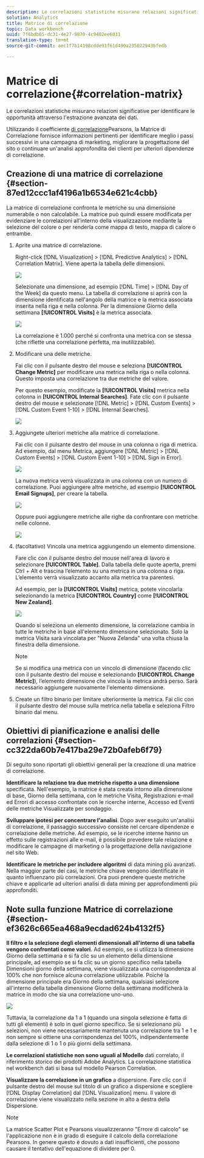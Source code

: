 ```yaml
---
description: Le correlazioni statistiche misurano relazioni significative per identificare le opportunità attraverso l'estrazione avanzata dei dati.
solution: Analytics
title: Matrice di correlazione
topic: Data workbench
uuid: 7f6bdb65-dc31-4e27-9870-4c9402ee6031
translation-type: tm+mt
source-git-commit: aec1f7b14198cdde91f61d490a235022943bfedb

---
```



# Matrice di correlazione{#correlation-matrix}

Le correlazioni statistiche misurano relazioni significative per identificare le opportunità attraverso l&#39;estrazione avanzata dei dati.

Utilizzando il coefficiente [di correlazione](../../../../home/c-get-started/c-analysis-vis/c-correlation-analysis/c-correlation-pearsons.md#concept-5996cb8c89fd4df5b47b7318e7a1d29c)Pearsons, la Matrice di Correlazione fornisce informazioni pertinenti per identificare meglio i passi successivi in una campagna di marketing, migliorare la progettazione del sito o continuare un&#39;analisi approfondita dei clienti per ulteriori dipendenze di correlazione.

## Creazione di una matrice di correlazione {#section-87ed12ccc1af4196a1b6534e621c4cbb}

La matrice di correlazione confronta le metriche su una dimensione numerabile o non calcolabile. La matrice può quindi essere modificata per evidenziare le correlazioni all’interno della visualizzazione mediante la selezione del colore o per renderla come mappa di testo, mappa di calore o entrambe.

1. Aprite una matrice di correlazione.

   Right-click [!DNL Visualization] > [!DNL Predictive Analytics] > [!DNL Correlation Matrix]. Viene aperta la tabella delle dimensioni.

   ![](assets/correlation_matrix_2.png)

   Selezionate una dimensione, ad esempio [!DNL Time] > [!DNL Day of the Week] da questo menu. La tabella di correlazione si aprirà con la dimensione identificata nell&#39;angolo della matrice e la metrica associata inserita nella riga e nella colonna. Per la dimensione Giorno della settimana **[!UICONTROL Visits]** è la metrica associata.

   ![](assets/correlation_matrix_1.png)

   La correlazione è 1.000 perché si confronta una metrica con se stessa (che riflette una correlazione perfetta, ma inutilizzabile).

1. Modificare una delle metriche.

   Fai clic con il pulsante destro del mouse e seleziona **[!UICONTROL Change Metric]** per modificare una metrica nella riga o nella colonna. Questo imposta una correlazione tra due metriche del valore.

   Per questo esempio, modificate la **[!UICONTROL Visits]** metrica nella colonna in **[!UICONTROL Internal Searches]**. Fate clic con il pulsante destro del mouse e selezionate [!DNL Metric] > [!DNL Custom Events] > [!DNL Custom Event 1-10] > [!DNL Internal Searches].

   ![](assets/correlation_matrix_change_metric.png)

1. Aggiungete ulteriori metriche alla matrice di correlazione.

   Fai clic con il pulsante destro del mouse in una colonna o riga di metrica. Ad esempio, dal menu Metrica, aggiungere [!DNL Metric] > [!DNL Custom Events] > [!DNL Custom Event 1-10] > [!DNL Sign in Error].

   ![](assets/correlation_matrix_11.png)

   La nuova metrica verrà visualizzata in una colonna con un numero di correlazione. Puoi aggiungere altre metriche, ad esempio **[!UICONTROL Email Signups]**, per creare la tabella.

   ![](assets/correlation_matrix_6.png)

   Oppure puoi aggiungere metriche alle righe da confrontare con metriche nelle colonne.

   ![](assets/correlation_matrix_add_metric.png)

1. (facoltativo) Vincola una metrica aggiungendo un elemento dimensione.

   Fare clic con il pulsante destro del mouse nell&#39;area di lavoro e selezionare **[!UICONTROL Table]**. Dalla tabella delle quote aperta, premi Ctrl + Alt e trascina l’elemento su una metrica in una colonna o riga. L’elemento verrà visualizzato accanto alla metrica tra parentesi.

   Ad esempio, per la **[!UICONTROL Visits]** metrica, potete vincolarla selezionando la metrica **[!UICONTROL Country]** come **[!UICONTROL New Zealand]**.

   ![](assets/correlation_matrix_dim_element.png)

   Quando si seleziona un elemento dimensione, la correlazione cambia in tutte le metriche in base all&#39;elemento dimensione selezionato. Solo la metrica Visita sarà vincolata per &quot;Nuova Zelanda&quot; una volta chiusa la finestra della dimensione.

   >[!NOTE]
   >
   >Se si modifica una metrica con un vincolo di dimensione (facendo clic con il pulsante destro del mouse e selezionando **[!UICONTROL Change Metric]**), l’elemento dimensione che vincola la metrica andrà perso. Sarà necessario aggiungere nuovamente l&#39;elemento dimensione.

1. Create un filtro [](../../../../home/c-get-started/c-analysis-vis/c-correlation-analysis/c-correlation-binary-filter.md#concept-24e1daff43c540f69019f236976da31c) binario per limitare ulteriormente la metrica. Fai clic con il pulsante destro del mouse sulla metrica nella tabella e seleziona Filtro binario dal menu.

## Obiettivi di pianificazione e analisi delle correlazioni {#section-cc322da60b7e417ba29e72b0afeb6f79}

Di seguito sono riportati gli obiettivi generali per la creazione di una matrice di correlazione.

**Identificare la relazione tra due metriche rispetto a una dimensione** specificata. Nell&#39;esempio, la matrice è stata creata intorno alla dimensione di base, Giorno della settimana, con le metriche Visita, Registrazioni e-mail ed Errori di accesso confrontate con le ricerche interne, Accesso ed Eventi delle metriche Visualizzate per sondaggio.

**Sviluppare ipotesi per concentrare l&#39;analisi**. Dopo aver eseguito un&#39;analisi di correlazione, il passaggio successivo consiste nel cercare dipendenze e correlazione delle metriche. Ad esempio, se le ricerche interne hanno un effetto sulle registrazioni alle e-mail, è possibile prevedere tale relazione e modificare le campagne di marketing o la progettazione della navigazione nel sito Web.

**Identificare le metriche per includere algoritmi** di data mining più avanzati. Nella maggior parte dei casi, le metriche chiave vengono identificate in quanto influenzano più correlazioni. Ora puoi prendere queste metriche chiave e applicarle ad ulteriori analisi di data mining per approfondimenti più approfonditi.

## Note sulla funzione Matrice di correlazione {#section-ef3626c665ea468a9ecdad624b4132f5}

**Il filtro e la selezione degli elementi dimensionali all&#39;interno di una tabella vengono confrontati come valori**. Ad esempio, se si utilizza la dimensione Giorno della settimana e si fa clic su un elemento della dimensione principale, ad esempio se si fa clic su un giorno specifico nella tabella Dimensioni giorno della settimana, viene visualizzata una corrispondenza al 100% che non fornisce alcuna correlazione utilizzabile. Poiché la dimensione principale era Giorno della settimana, qualsiasi selezione all&#39;interno della tabella dimensione Giorno della settimana modificherà la matrice in modo che sia una correlazione uno-uno.

![](assets/correlation_matrix_10.png)

Tuttavia, la correlazione da 1 a 1 (quando una singola selezione è fatta di tutti gli elementi) è solo in quel giorno specifico. Se si selezionano più selezioni, non viene necessariamente mantenuta una correlazione tra 1 e 1 e non sempre si ottiene una corrispondenza del 100%, indipendentemente dalla selezione di 1 o 1 o più giorni della settimana.

**Le correlazioni statistiche non sono uguali al Modello** dati correlato, il riferimento storico dei prodotti Adobe Analytics. La correlazione statistica nel workbench dati si basa sul modello [](../../../../home/c-get-started/c-analysis-vis/c-correlation-analysis/c-correlation-pearsons.md#concept-5996cb8c89fd4df5b47b7318e7a1d29c)Pearson Correlation.

**Visualizzare la correlazione in un grafico** a dispersione. Fare clic con il pulsante destro del mouse sul titolo di un grafico a dispersione e scegliere [!DNL Display Correlation] dal [!DNL Visualization] menu. Il valore di correlazione viene visualizzato nella sezione in alto a destra della Dispersione.

>[!NOTE]
>
>La matrice Scatter Plot e Pearsons visualizzeranno &quot;Errore di calcolo&quot; se l&#39;applicazione non è in grado di eseguire il calcolo della correlazione Pearsons. In genere questo è dovuto a dati insufficienti, che possono causare il tentativo dell&#39;equazione di dividere per 0.
